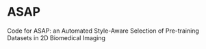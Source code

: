 # ASAP
Code for ASAP: an Automated Style-Aware Selection of Pre-training Datasets in 2D Biomedical Imaging
